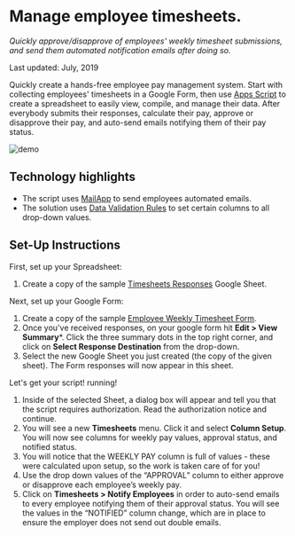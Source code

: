 # Manage employee timesheets.
_Quickly approve/disapprove of employees' weekly timesheet submissions, and
send them automated notification emails after doing so._

Last updated: July, 2019

Quickly create a hands-free employee pay management system. Start with
collecting employees' timesheets in a Google Form, then use [Apps Script][apps-script] to
create a spreadsheet to easily view, compile, and manage their data. After
everybody submits their responses, calculate their pay, approve or disapprove
their pay, and auto-send emails notifying them of their pay status.

![demo](TimesheetsRecording.gif)

[apps-script]: https://developers.google.com/apps-script/

## Technology highlights

- The script uses [MailApp][mail-app] to send employees automated emails.
- The solution uses [Data Validation Rules][data-val] to set certain columns
  to all drop-down values.

[mail-app]: https://developers.google.com/apps-script/reference/mail/mail-app
[data-val]: https://developers.google.com/apps-script/reference/spreadsheet/data-validation-builder

## Set-Up Instructions
First, set up your Spreadsheet:
1. Create a copy of the sample [Timesheets Responses][sheet-link] Google Sheet.
   
Next, set up your Google Form:
1. Create a copy of the sample [Employee Weekly Timesheet Form][form-link].
1. Once you've received responses, on your google form hit **Edit > View Summary***. 
   Click the three summary dots in the top right corner, and click on **Select Response 
   Destination**   from the drop-down.
1. Select the new Google Sheet you just created (the copy of the given sheet).
   The Form responses will now appear in this sheet.

Let's get your script! running!
1. Inside of the selected Sheet, a dialog box will appear and tell you that the script requires authorization.
   Read the authorization notice and continue.
1. You will see a new **Timesheets** menu. Click it and select **Column Setup**.
   You will now see columns for weekly pay values, approval status, and notified
   status.
1. You will notice that the WEEKLY PAY column is full of values - these were
   calculated upon setup, so the work is taken care of for you!
1. Use the drop down values of the “APPROVAL” column to either approve or
   disapprove each employee’s weekly pay.
1. Click on **Timesheets > Notify Employees** in order to auto-send emails to every
   employee notifying them of their approval status. You will see the values in
   the “NOTIFIED” column change, which are in place to ensure the employer does not
   send out double emails. 

[sheet-link]: https://docs.google.com/spreadsheets/d/17NJu4XTUsfCVPYHSqBCDGYDxJoADfwj2HP0QRD4-ihc/copy
[form-link]: https://docs.google.com/forms/u/1/d/1WzMCjbM_HPl7NGvix5SCruhVky6ZoZ5Xq-3maC8UH9E/copy


